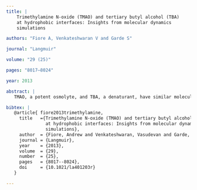 ```yaml
---
title: |
    Trimethylamine N-oxide (TMAO) and tertiary butyl alcohol (TBA) 
    at hydrophobic interfaces: Insights from molecular dynamics 
    simulations

authors: "Fiore A, Venkateshwaran V and Garde S"

journal: "Langmuir"

volume: "29 (25)"

pages: "8017–8024"

year: 2013

abstract: |
   TMAO, a potent osmolyte, and TBA, a denaturant, have similar molecular architecture but somewhat different chemistry. We employ extensive molecular dynamics simulations to quantify their behavior at vapor–water and octane–water interfaces. We show that interfacial structure—density and orientation—and their dependence on solution concentration are markedly different for the two molecules. TMAO molecules are moderately surface active and adopt orientations with their N–O vector approximately parallel to the aqueous interface. That is, not all methyl groups of TMAO at the interface point away from the water phase. In contrast, TBA molecules act as molecular amphiphiles, are highly surface active, and, at low concentrations, adopt orientations with their methyl groups pointing away and the C–O vector pointing directly into water. The behavior of TMAO at aqueous interfaces is only weakly dependent on its solution concentration, whereas that of TBA depends strongly on concentration. We show that this concentration dependence arises from their different hydrogen bonding capabilities—TMAO can only accept hydrogen bonds from water, whereas TBA can accept (donate) hydrogen bonds from (to) water or other TBA molecules. The ability to self-associate, particularly visible in TBA molecules in the interfacial layer, allows them to sample a broad range of orientations at higher concentrations. In light of the role of TMAO and TBA in biomolecular stability, our results provide a reference with which to compare their behavior near biological interfaces. Also, given the ubiquity of aqueous interfaces in biology, chemistry, and technology, our results may be useful in the design of interfacially active small molecules with the aim to control their orientations and interactions. 

bibtex: |
   @article{ fiore2013trimethylamine,
     title   ={Trimethylamine N-oxide (TMAO) and tertiary butyl alcohol (TBA) 
               at hydrophobic interfaces: Insights from molecular dynamics 
               simulations},
     author  = {Fiore, Andrew and Venkateshwaran, Vasudevan and Garde, Shekhar},
     journal = {Langmuir},
     year    = {2013},
     volume  = {29},
     number  = {25},
     pages   = {8017--8024},
     doi     = {10.1021/la401203r}        
   }  

---
```



